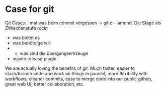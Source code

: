 # Case for git #

Git Cases:
. mal was beim cómmit vergessen -> git c --amend. Die Stage als ZWischenstufe rockt

- was bietet es 
- was benötoige wir
- - was sind die übergangserkzeuge
- maven release plugin


We are actually loving the benefits of git. Much faster, easier to stash/branch code and work on things in parallel, more flexibility with workflows, cleaner commits, easy to merge code into our public github, great web UI, better collaboration, etc.